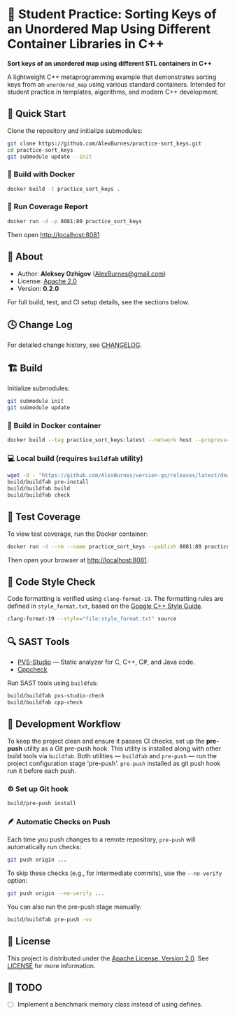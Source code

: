 # 🧩 Student Practice: Sorting Keys of an Unordered Map Using Different Container Libraries in C++

**Sort keys of an unordered map using different STL containers in C++**

A lightweight C++ metaprogramming example that demonstrates sorting keys from an `unordered_map` using various standard containers.
Intended for student practice in templates, algorithms, and modern C++ development.

## 🚀 Quick Start

Clone the repository and initialize submodules:
```sh
git clone https://github.com/AlexBurnes/practice-sort_keys.git
cd practice-sort_keys
git submodule update --init
````

### 🐳 Build with Docker

```sh
docker build -t practice_sort_keys .
```

### 🧪 Run Coverage Report

```sh
docker run -d -p 8081:80 practice_sort_keys
```

Then open [http://localhost:8081](http://localhost:8081)

## 📘 About

* Author: **Aleksey Ozhigov** ([AlexBurnes@gmail.com](mailto:AlexBurnes@gmail.com))
* License: [Apache 2.0](https://www.apache.org/licenses/LICENSE-2.0)
* Version: **0.2.0**

For full build, test, and CI setup details, see the sections below.

## 🕓 Change Log

For detailed change history, see [CHANGELOG](CHANGELOG.md).

## 🏗️ Build

Initialize submodules:

```sh
git submodule init
git submodule update
````

### 🐳 Build in Docker container

```sh
docker build --tag practice_sort_keys:latest --network host --progress=plain .
```

### 💻 Local build (requires `buildfab` utility)

```sh
wget -O - "https://github.com/AlexBurnes/version-go/releases/latest/download/version-linux-amd64-install.sh" | INSTALL_DIR=./build sh
build/buildfab pre-install
build/buildfab build
build/buildfab check
```

## 🧪 Test Coverage

To view test coverage, run the Docker container:

```sh
docker run -d --rm --name practice_sort_keys --publish 8081:80 practice_sort_keys
```

Then open your browser at [http://localhost:8081](http://localhost:8081).

## 🧹 Code Style Check

Code formatting is verified using `clang-format-19`.
The formatting rules are defined in `style_format.txt`, based on the [Google C++ Style Guide](https://google.github.io/styleguide/cppguide.html).

```sh
clang-format-19 --style="file:style_format.txt" source
```

## 🔍 SAST Tools

* [PVS-Studio](https://pvs-studio.com/en/pvs-studio/?utm_source=website&utm_medium=github&utm_campaign=open_source) — Static analyzer for C, C++, C#, and Java code.
* [Cppcheck](https://www.cppcheck.com)

Run SAST tools using `buildfab`:

```sh
build/buildfab pvs-studio-check
build/buildfab cpp-check
```

## 🧰 Development Workflow

To keep the project clean and ensure it passes CI checks, set up the **pre-push** utility as a Git pre-push hook.
This utility is installed along with other build tools via `buildfab`.
Both utilities — `buildfab` and `pre-push` — run the project configuration stage 'pre-push'.
`pre-push` installed as git push hook run it before each push.

### ⚙️ Set up Git hook

```sh
build/pre-push install
```

### 🪶 Automatic Checks on Push

Each time you push changes to a remote repository, `pre-push` will automatically run checks:

```sh
git push origin ...
```

To skip these checks (e.g., for intermediate commits), use the `--no-verify` option:

```sh
git push origin --no-verify ...
```

You can also run the pre-push stage manually:

```sh
build/buildfab pre-push -vv
```

## 📜 License

This project is distributed under the [Apache License, Version 2.0](https://www.apache.org/licenses/LICENSE-2.0).
See [LICENSE](https://github.com/AlexBurnes/practice-sort_keys/blob/master/LICENSE) for more information.

## 🧭 TODO

* [ ] Implement a benchmark memory class instead of using defines.
